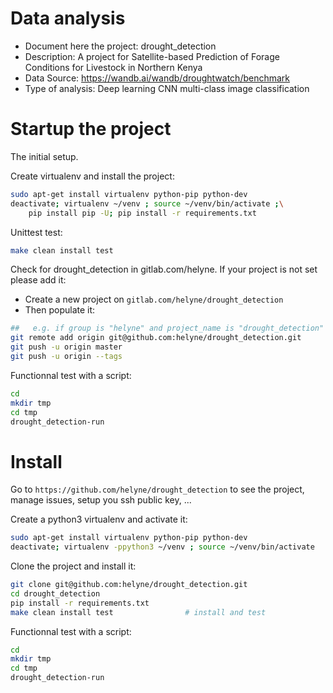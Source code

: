 # Data analysis
- Document here the project: drought_detection
- Description: A project for Satellite-based Prediction of Forage Conditions for Livestock in Northern Kenya
- Data Source: https://wandb.ai/wandb/droughtwatch/benchmark
- Type of analysis: Deep learning CNN multi-class image classification


# Startup the project

The initial setup.

Create virtualenv and install the project:
```bash
sudo apt-get install virtualenv python-pip python-dev
deactivate; virtualenv ~/venv ; source ~/venv/bin/activate ;\
    pip install pip -U; pip install -r requirements.txt
```

Unittest test:
```bash
make clean install test
```

Check for drought_detection in gitlab.com/helyne.
If your project is not set please add it:

- Create a new project on `gitlab.com/helyne/drought_detection`
- Then populate it:

```bash
##   e.g. if group is "helyne" and project_name is "drought_detection"
git remote add origin git@github.com:helyne/drought_detection.git
git push -u origin master
git push -u origin --tags
```

Functionnal test with a script:

```bash
cd
mkdir tmp
cd tmp
drought_detection-run
```

# Install

Go to `https://github.com/helyne/drought_detection` to see the project, manage issues,
setup you ssh public key, ...

Create a python3 virtualenv and activate it:

```bash
sudo apt-get install virtualenv python-pip python-dev
deactivate; virtualenv -ppython3 ~/venv ; source ~/venv/bin/activate
```

Clone the project and install it:

```bash
git clone git@github.com:helyne/drought_detection.git
cd drought_detection
pip install -r requirements.txt
make clean install test                # install and test
```
Functionnal test with a script:

```bash
cd
mkdir tmp
cd tmp
drought_detection-run
```
